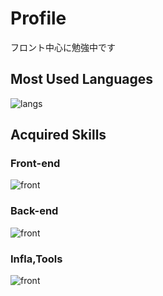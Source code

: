 
# Profile

フロント中心に勉強中です

## Most Used Languages

![langs](https://github-readme-stats.vercel.app/api/top-langs?username=kemickoko)  

## Acquired Skills

### Front-end

![front](https://skillicons.dev/icons?i=html,css,js,ts,nodejs,react,tailwind,vite)  

### Back-end

![front](https://skillicons.dev/icons?i=py,django,flask)  

### Infla,Tools

![front](https://skillicons.dev/icons?i=docker,github,vercel,aws,vscode)  
